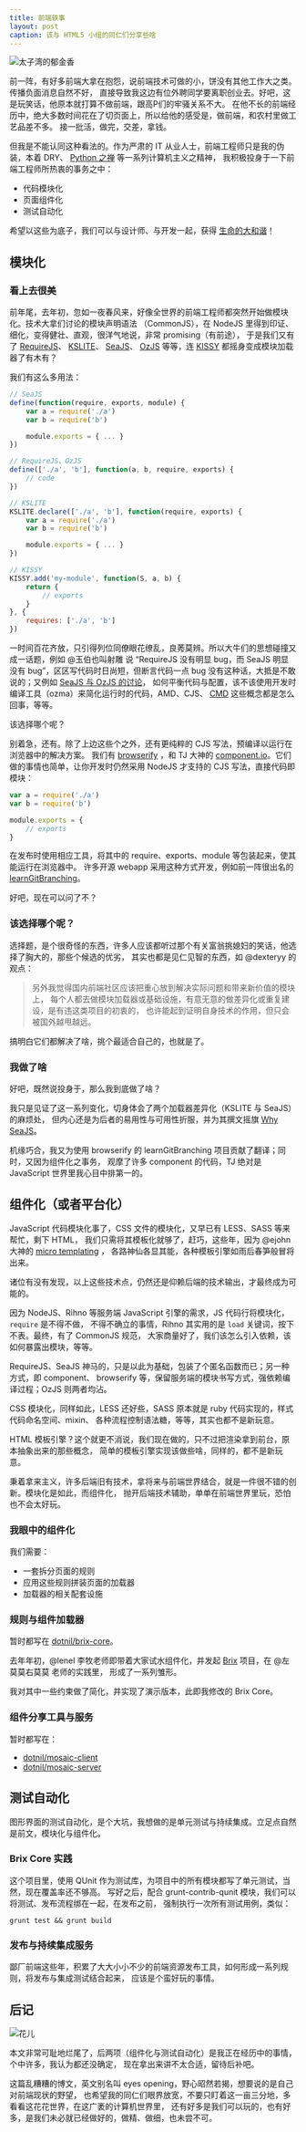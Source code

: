 ```yaml
---
title: 前端轶事
layout: post
caption: 该与 HTML5 小组的同仁们分享些啥
---
```


![太子湾的郁金香](http://pic.yupoo.com/yicai-cyj_v/CMYdgUtU/sRCBN.jpg)

前一阵，有好多前端大拿在抱怨，说前端技术可做的小，饼没有其他工作大之类。传播负面消息自然不好，
直接导致我这边有位外聘同学要离职创业去。好吧，这是玩笑话，他原本就打算不做前端，跟高P们的牢骚关系不大。
在他不长的前端经历中，绝大多数时间花在了切页面上，所以给他的感受是，做前端，和农村里做工艺品差不多。
接一批活，做完，交差，拿钱。

但我是不能认同这种看法的。作为严肃的 IT 从业人士，前端工程师只是我的伪装，本着 DRY、
[Python 之禅](http://www.python.org/dev/peps/pep-0020/) 等一系列计算机主义之精神，
我积极投身于一下前端工程师所热衷的事务之中：

- 代码模块化
- 页面组件化
- 测试自动化

希望以这些为底子，我们可以与设计师、与开发一起，获得
[生命的大和谐](http://tieba.baidu.com/p/1787925405)！

## 模块化

### 看上去很美

前年尾，去年初，忽如一夜春风来，好像全世界的前端工程师都突然开始做模块化。技术大拿们讨论的模块声明语法
（CommonJS），在 NodeJS 里得到印证、细化，变得健壮、直观，很洋气地说，非常 promising（有前途），
于是我们又有了 [RequireJS](http://cyj.me/why-seajs/requirejs/#why-amd)、
[KSLITE](https://github.com/etaoux/kslite#readme)、
[SeaJS](https://github.com/seajs/seajs/issues/242)、
[OzJS](http://ozjs.org/cn/) 等等，连
[KISSY](http://docs.kissyui.com/docs/html/api/seed/loader/)
都摇身变成模块加载器了有木有？

我们有这么多用法：

```js
// SeaJS
define(function(require, exports, module) {
    var a = require('./a')
    var b = require('b')

    module.exports = { ... }
})

// RequireJS、OzJS
define(['./a', 'b'], function(a, b, require, exports) {
    // code
})

// KSLITE
KSLITE.declare(['./a', 'b'], function(require, exports) {
    var a = require('./a')
    var b = require('b')

    module.exports = { ... }
})

// KISSY
KISSY.add('my-module', function(S, a, b) {
    return {
        // exports
    }
}, {
    requires: ['./a', 'b']
})
```

一时间百花齐放，只引得列位同僚眼花缭乱，良莠莫辨。所以大牛们的思想碰撞又成一话题，例如 @玉伯也叫射雕
说 “RequireJS 没有明显 bug，而 SeaJS 明显没有 bug”，区区写代码时日尚短，但断言代码一点 bug
没有这种话，大抵是不敢说的；又例如
[SeaJS 与 OzJS 的讨论](https://github.com/dexteryy/OzJS/issues/10)，
如何平衡代码与配置，该不该使用开发时编译工具（ozma）来简化运行时的代码，AMD、CJS、
[CMD](https://github.com/seajs/seajs/issues/242)
这些概念都是怎么回事，等等。

该选择哪个呢？

别着急，还有。除了上边这些个之外，还有更纯粹的 CJS 写法，预编译以运行在浏览器中的解决方案。
我们有 [browserify](https://github.com/substack/node-browserify#readme) ，和 TJ
大神的 [component.io](http://component.io/)。它们做的事情也简单，让你开发时仍然采用
NodeJS 才支持的 CJS 写法，直接代码即模块：

```js
var a = require('./a')
var b = require('b')

module.exports = {
    // exports
}
```

在发布时使用相应工具，将其中的 require、exports、module 等包装起来，使其能运行在浏览器中。
许多开源 webapp 采用这种方式开发，例如前一阵很出名的
[learnGitBranching](http://pcottle.github.io/learnGitBranching/?locale=zh_CN)。

好吧，现在可以问了不？

### 该选择哪个呢？

选择题，是个很奇怪的东西，许多人应该都听过那个有关富翁挑媳妇的笑话，他选择了胸大的，那些个候选的优劣，
其实也都是见仁见智的东西，如 @dexteryy 的观点：

> 另外我觉得国内前端社区应该把重心放到解决实际问题和带来新价值的模块上，
> 每个人都去做模块加载器或基础设施，有意无意的做差异化或重复建设，是有违这类项目的初衷的，
> 也许能起到证明自身技术的作用，但只会被国外越甩越远。

搞明白它们都解决了啥，挑个最适合自己的，也就是了。

### 我做了啥

好吧，既然说投身于，那么我到底做了啥？

我只是见证了这一系列变化，切身体会了两个加载器差异化（KSLITE 与 SeaJS）的麻烦处，
但内心还是为后者的易用性与可用性折服，并为其撰文摇旗 [Why SeaJS](http://cyj.me/why-seajs/zh)。

机缘巧合，我又为使用 browserify 的 learnGitBranching 项目贡献了翻译；同时，又因为组件化之事务，
观摩了许多 component 的代码，TJ 绝对是 JavaScript 世界里我心目中排第一的。

## 组件化（或者平台化）

JavaScript 代码模块化事了，CSS 文件的模块化，又早已有 LESS、SASS 等来帮忙，剩下 HTML，
我们只需将其模板化就够了，赶巧，这些年，因为 @ejohn 大神的
[micro templating](http://ejohn.org/blog/javascript-micro-templating/) ，
各路神仙各显其能，各种模板引擎如雨后春笋般冒将出来。

诸位有没有发现，以上这些技术点，仍然还是仰赖后端的技术输出，才最终成为可能的。

因为 NodeJS、Rihno 等服务端 JavaScript 引擎的需求，JS 代码行将模块化，`require` 是不得不做，
不得不确立的事情，Rihno 其实用的是 `load` 关键词，按下不表。最终，有了 CommonJS 规范，
大家商量好了，我们该怎么引入依赖，该如何暴露出模块，等等。

RequireJS、SeaJS 神马的，只是以此为基础，包装了个匿名函数而已；另一种方式，即 component、
browserify 等，保留服务端的模块书写方式，强依赖编译过程；OzJS 则两者均沾。

CSS 模块化，同样如此，LESS 还好些，SASS 原本就是 ruby 代码实现的，样式代码命名空间、mixin、
各种流程控制语法糖，等等，其实也都不是新玩意。

HTML 模板引擎？这个就更不消说，我们现在做的，只不过把渲染拿到前台，原本抽象出来的那些概念，
简单的模板引擎实现该做些啥，同样的，都不是新玩意。

秉着拿来主义，许多后端旧有技术，拿将来与前端世界结合，就是一件很不错的创新。模块化是如此，而组件化，
抛开后端技术辅助，单单在前端世界里玩，恐怕也不会太好玩。

### 我眼中的组件化

我们需要：

- 一套拆分页面的规则
- 应用这些规则拼装页面的加载器
- 加载器的相关配套设施

### 规则与组件加载器

暂时都写在 [dotnil/brix-core](http://github.com/dotnil/brix-core)。

去年年初，@lenel 李牧老师即带着大家试水组件化，并发起
[Brix](http://etaoux.github.com/brix) 项目，在 @左莫莫右莫莫 老师的实践里，
形成了一系列雏形。

我对其中一些约束做了简化，并实现了演示版本，此即我修改的 Brix Core。

### 组件分享工具与服务

暂时都写在：

- [dotnil/mosaic-client](https://github.com/dotnil/mosaic-client)
- [dotnil/mosaic-server](https://github.com/dotnil/mosaic-server)

## 测试自动化

图形界面的测试自动化，是个大坑，我想做的是单元测试与持续集成。立足点自然是前文，模块化与组件化。

### Brix Core 实践

这个项目里，使用 QUnit 作为测试库，为项目中的所有模块都写了单元测试，当然，现在覆盖率还不够高。
写好之后，配合 grunt-contrib-qunit 模块，我们可以将测试、发布流程绑在一起，在发布之前，
强制执行一次所有测试用例，类似：

    grunt test && grunt build

### 发布与持续集成服务

鄙厂前端这些年，积累了大大小小不少的前端资源发布工具，如何形成一系列规则，将发布与集成测试结合起来，
应该是个蛮好玩的事情。

## 后记

![花儿](http://pic.yupoo.com/yicai-cyj_v/CMYi0RFW/gkflG.jpg)

本文非常可耻地烂尾了，后两项（组件化与测试自动化）是我正在经历中的事情，个中许多，我认为都还没确定，
现在拿出来讲不太合适，留待后补吧。

这篇乱糟糟的博文，英文别名叫 eyes opening，野心昭然若揭，想要说的是自己对前端现状的野望，
也希望我的同仁们眼界放宽，不要只盯着这一亩三分地，多看看这花花世界，在这广袤的计算机世界里，
还有好多是我们可以玩的，也有好多，是我们未必就已经做好的，做精、做细，也未尝不可。
